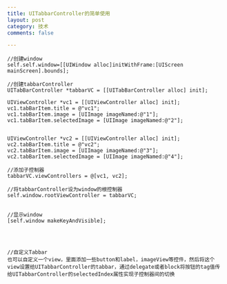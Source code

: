 ```yaml
---
title: UITabbarController的简单使用
layout: post
category: 技术
comments: false

---
```


	//创建window
	self.self.window=[[UIWindow alloc]initWithFrame:[UIScreen mainScreen].bounds];

	//创建tabbarController
	UITabBarController *tabbarVC = [[UITabBarController alloc] init];
    
    UIViewController *vc1 = [[UIViewController alloc] init];
    vc1.tabBarItem.title = @"vc1";
    vc1.tabBarItem.image = [UIImage imageNamed:@"1"];
    vc1.tabBarItem.selectedImage = [UIImage imageNamed:@"2"];
    
    
    UIViewController *vc2 = [[UIViewController alloc] init];
    vc2.tabBarItem.title = @"vc2";
    vc2.tabBarItem.image = [UIImage imageNamed:@"3"];
    vc2.tabBarItem.selectedImage = [UIImage imageNamed:@"4"];
    
    //添加子控制器
    tabbarVC.viewControllers = @[vc1, vc2];
    
    //将tabbarController设为window的根控制器
    self.window.rootViewController = tabbarVC;
    
    
    //显示window
    [self.window makeKeyAndVisible];
    
    
    
    
    //自定义Tabbar
    也可以自定义一个view，里面添加一些button和label，imageView等控件，然后将这个view设置给UITabbarController的tabbar，通过delegate或者block将按钮的tag值传给UITabbarController的selectedIndex属性实现子控制器间的切换
    
    
    
    